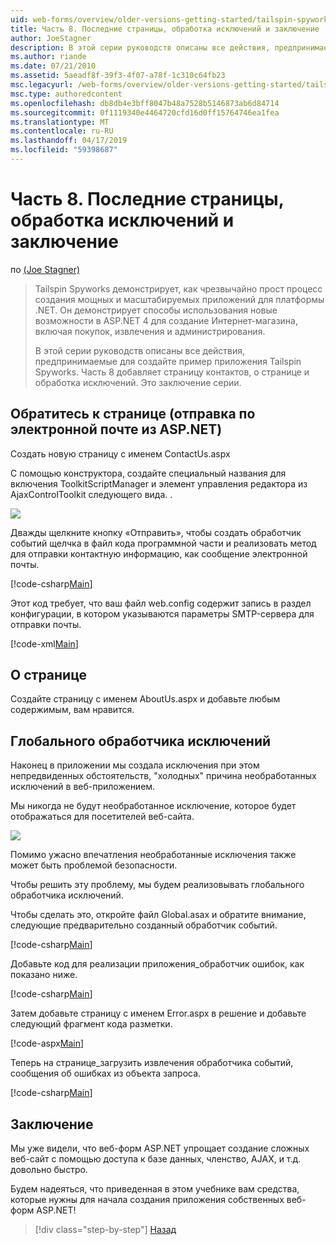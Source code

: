 ```yaml
---
uid: web-forms/overview/older-versions-getting-started/tailspin-spyworks/tailspin-spyworks-part-8
title: Часть 8. Последние страницы, обработка исключений и заключение | Документация Майкрософт
author: JoeStagner
description: В этой серии руководств описаны все действия, предпринимаемые для создайте пример приложения Tailspin Spyworks. Часть 8 добавляет страницу контактов, о странице и исключение...
ms.author: riande
ms.date: 07/21/2010
ms.assetid: 5aeadf8f-39f3-4f07-a78f-1c310c64fb23
msc.legacyurl: /web-forms/overview/older-versions-getting-started/tailspin-spyworks/tailspin-spyworks-part-8
msc.type: authoredcontent
ms.openlocfilehash: db8db4e3bff8047b48a7528b5146873ab6d84714
ms.sourcegitcommit: 0f1119340e4464720cfd16d0ff15764746ea1fea
ms.translationtype: MT
ms.contentlocale: ru-RU
ms.lasthandoff: 04/17/2019
ms.locfileid: "59398687"
---
```

# <a name="part-8-final-pages-exception-handling-and-conclusion"></a>Часть 8. Последние страницы, обработка исключений и заключение

по [(Joe Stagner)](https://github.com/JoeStagner)

> Tailspin Spyworks демонстрирует, как чрезвычайно прост процесс создания мощных и масштабируемых приложений для платформы .NET. Он демонстрирует способы использования новые возможности в ASP.NET 4 для создание Интернет-магазина, включая покупок, извлечения и администрирования.
> 
> В этой серии руководств описаны все действия, предпринимаемые для создайте пример приложения Tailspin Spyworks. Часть 8 добавляет страницу контактов, о странице и обработка исключений. Это заключение серии.


## <a id="_Toc260221680"></a>  Обратитесь к странице (отправка по электронной почте из ASP.NET)

Создать новую страницу с именем ContactUs.aspx

С помощью конструктора, создайте специальный названия для включения ToolkitScriptManager и элемент управления редактора из AjaxControlToolkit следующего вида. .

![](tailspin-spyworks-part-8/_static/image1.jpg)

Дважды щелкните кнопку «Отправить», чтобы создать обработчик событий щелчка в файл кода программной части и реализовать метод для отправки контактную информацию, как сообщение электронной почты.

[!code-csharp[Main](tailspin-spyworks-part-8/samples/sample1.cs)]

Этот код требует, что ваш файл web.config содержит запись в раздел конфигурации, в котором указываются параметры SMTP-сервера для отправки почты.

[!code-xml[Main](tailspin-spyworks-part-8/samples/sample2.xml)]

## <a id="_Toc260221681"></a>  О странице

Создайте страницу с именем AboutUs.aspx и добавьте любым содержимым, вам нравится.

## <a id="_Toc260221682"></a>  Глобального обработчика исключений

Наконец в приложении мы создала исключения при этом непредвиденных обстоятельств, "холодных" причина необработанных исключений в веб-приложением.

Мы никогда не будут необработанное исключение, которое будет отображаться для посетителей веб-сайта.

![](tailspin-spyworks-part-8/_static/image2.jpg)

Помимо ужасно впечатления необработанные исключения также может быть проблемой безопасности.

Чтобы решить эту проблему, мы будем реализовывать глобального обработчика исключений.

Чтобы сделать это, откройте файл Global.asax и обратите внимание, следующие предварительно созданный обработчик событий.

[!code-csharp[Main](tailspin-spyworks-part-8/samples/sample3.cs)]

Добавьте код для реализации приложения\_обработчик ошибок, как показано ниже.

[!code-csharp[Main](tailspin-spyworks-part-8/samples/sample4.cs)]

Затем добавьте страницу с именем Error.aspx в решение и добавьте следующий фрагмент кода разметки.

[!code-aspx[Main](tailspin-spyworks-part-8/samples/sample5.aspx)]

Теперь на странице\_загрузить извлечения обработчика событий, сообщения об ошибках из объекта запроса.

[!code-csharp[Main](tailspin-spyworks-part-8/samples/sample6.cs)]

## <a id="_Toc260221683"></a>  Заключение

Мы уже видели, что веб-форм ASP.NET упрощает создание сложных веб-сайт с помощью доступа к базе данных, членство, AJAX, и т.д. довольно быстро.

Будем надеяться, что приведенная в этом учебнике вам средства, которые нужны для начала создания приложения собственных веб-форм ASP.NET!

> [!div class="step-by-step"]
> [Назад](tailspin-spyworks-part-7.md)
